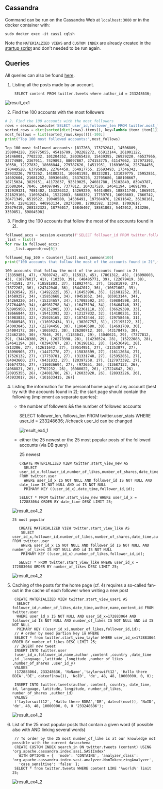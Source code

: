 ## Cassandra

Command can be run on the Cassandra Web at `localhost:3000` or in the docker container with:

    sudo docker exec -it cass1 cqlsh
            
Note the `MATERIALZIED VIEWS` and `CUSTOM INDEX` are already created in the [startup script](https://github.com/Miracle-Fruit/kikeriki/blob/main/cassandra/startup/setup/setup_db.sh) and don't needed to be run again.

## Queries

All queries can also be found [here](https://github.com/Miracle-Fruit/kikeriki/tree/main/cassandra/startup/queries).

1. Listing  all the posts made by an account.

        SELECT content FROM twitter.tweets where author_id = 233248636;

![result_ex1](../query_results/ex1.png)

2. Find the 100 accounts with the most followers
``` python
# 2. Find the 100 accounts with the most followers
rows = session.execute('SELECT user_id,follower_len FROM twitter.most_follows;')
sorted_rows = dict(sorted(dict(rows).items(), key=lambda item: item[1]))
most_follows = list(sorted_rows.keys())[-100:]
print("Top 100 most followed accounts:",most_follows)
```

    Top 100 most followed accounts: [817268, 173732041, 14506809, 158804228, 358775055, 45416789, 302282272, 65913144, 261001122, 14246001, 7702232, 101204352, 280365428, 15439395, 26929220, 46537966, 32774989, 2367911, 7429892, 88097807, 274153775, 41147062, 127973392, 10350, 12127832, 18666844, 279787626, 14511951, 116036694, 225784456, 270449528, 63796828, 22784458, 364917755, 15693493, 17346342, 28933226, 7872262, 14180231, 100581193, 88323281, 131029775, 25952851, 14692604, 21681252, 309366491, 25376226, 22705686, 188108667, 18715024, 3829151, 41172837, 92319025, 24081780, 15102849, 83943787, 15680204, 7846, 184097849, 7377812, 204317520, 24641194, 14691709, 112939321, 7081402, 153226312, 14269220, 94414805, 108811740, 1065921, 221829166, 116952434, 15222083, 6608332, 17759701, 16098603, 7860742, 20471349, 6519522, 19040580, 14536491, 197504076, 12611642, 36198161, 3840, 22841103, 440963134, 20273398, 17092592, 13348, 17093617, 22679419, 208132323, 18776017, 15846407, 18581803, 5442012, 813286, 3359851, 59804598]
       
3. Finding the 100 accounts that follow the most of the accounts found in 2).
```python
followed_accs = session.execute(f'SELECT follower_id FROM twitter.follower_relation WHERE user_id IN {tuple(most_follows)};')
_list = list()
for row in followed_accs:
    _list.append(row[0])

followed_top_100 = Counter(_list).most_common(100)
print("100 accounts that follow the most of the accounts found in 2)",followed_top_100)
```

    100 accounts that follow the most of the accounts found in 2) [(3359851, 47), (7860742, 47), (15913, 45), (7861312, 45), (16098603, 43), (18776017, 41), (10350, 39), (48485771, 39), (22679419, 38), (3443591, 37), (18581803, 37), (18927441, 37), (26281970, 37), (7872262, 36), (24742040, 36), (5442012, 36), (10671602, 35), (11928542, 35), (14922225, 35), (16453996, 35), (21681252, 35), (14589257, 34), (15853668, 34), (9451052, 34), (65913144, 34), (14269220, 34), (15234657, 34), (17092592, 34), (59804598, 34), (87764480, 34), (40981798, 34), (16475194, 34), (16464746, 33), (93905958, 33), (20152005, 33), (42361118, 33), (36629388, 33), (18666844, 32), (19413393, 32), (12127832, 32), (14180231, 32), (14983833, 32), (25026165, 32), (18742444, 32), (29758446, 31), (20880546, 31), (116952434, 31), (30207757, 31), (21195122, 31), (43003845, 31), (22784458, 30), (19040580, 30), (14691709, 30), (24004172, 30), (1065921, 30), (26280712, 30), (43170475, 30), (22462180, 30), (7846, 29), (1183041, 29), (3040621, 29), (7377812, 29), (34428380, 29), (20273398, 28), (14230524, 28), (15222083, 28), (24641194, 28), (83943787, 28), (36198161, 28), (14536491, 28), (813286, 27), (12611642, 27), (29514951, 27), (31353077, 27), (18996905, 27), (14471778, 27), (15838599, 27), (16112634, 27), (17526132, 27), (17759701, 27), (31331740, 27), (25952851, 27), (84043660, 27), (9431932, 27), (20397258, 27), (127973392, 27), (16674726, 27), (116036694, 27), (972651, 26), (13687132, 26), (4068821, 26), (7702232, 26), (6080022, 26), (17224642, 26), (20935355, 26), (24081780, 26), (26033920, 26), (28933226, 26), (43933017, 26), (101633415, 26)]

4. Listing the information for the personal home page of any account (best try with the accounts found in 2); the start page should contain the following (implement as separate queries):
    * the number of followers && the number of followed accounts  
       

        SELECT follower_len, follows_len FROM twitter.user_stats WHERE user_id = 233248636; //cheack user_id can be changed

        ![result_ex4_1](../query_results/ex4_1.png)

    
    * either the 25 newest or the 25 most popular posts of the followed accounts (via DB query)

       25 newest
    
          CREATE MATERIALIZED VIEW twitter.start_view_new AS
            SELECT user_id_x,follower_id,number_of_likes,number_of_shares,date_time,name,author,content,id FROM twitter.user
            WHERE user_id_x IS NOT NULL AND follower_id IS NOT NULL AND date_time IS NOT NULL AND id IS NOT NULL
            PRIMARY KEY ((user_id_x),date_time,follower_id,id);
          
          SELECT * FROM twitter.start_view_new WHERE user_id_x = 172883064 ORDER BY date_time DESC LIMIT 25;

    ![result_ex4_2](../query_results/ex4_2_date.png)


       25 most popular
       
          CREATE MATERIALIZED VIEW twitter.start_view_like AS
           SELECT user_id_x,follower_id,number_of_likes,number_of_shares,date_time,author,name,content,id FROM twitter.user
           WHERE user_id_x IS NOT NULL AND follower_id IS NOT NULL AND number_of_likes IS NOT NULL AND id IS NOT NULL
           PRIMARY KEY ((user_id_x),number_of_likes,follower_id,id);
           
          SELECT * FROM twitter.start_view_like WHERE user_id_x = 172883064 ORDER BY number_of_likes DESC LIMIT 25; 

    ![result_ex4_2](../query_results/ex4_2_likes.png)

5. Caching of the posts for the home page (cf. 4) requires a so-called fan-out in the cache of each follower when writing a new post

        CREATE MATERIALIZED VIEW twitter.start_view_user1 AS
         SELECT follower_id,number_of_likes,date_time,author,name,content,id FROM twitter.user 
         WHERE user_id_x IS NOT NULL AND user_id_x=172883064 AND follower_id IS NOT NULL AND number_of_likes IS NOT NULL AND id IS NOT NULL 
         PRIMARY KEY ((user_id_x),number_of_likes,follower_id,id);
        // # order by need partion key in WHERE
        SELECT * from twitter.start_view_taylor WHERE user_id_x=172883064 ORDER BY number_of_likes DESC LIMIT 25;
        // INSERT new tweet
        INSERT INTO twitter.user
        (user_id_x,follower_id,name,author ,content ,country ,date_time ,id ,language ,latitude ,longitude ,number_of_likes ,number_of_shares ,user_id_y)
        VALUES
        (172883064, 233248636, 'NoName','taylorswift12', 'Hallo there BDEA','DE', dateof(now()), 'NoID', 'de', 48, 48, 10000000, 0, 0);

        INSERT INTO twitter.tweets(author, content, country, date_time, id, language, latitude, longitude, number_of_likes, number_of_shares ,author_id)
        VALUES
        ('taylorswift12', 'Hallo there BDEA','DE', dateof(now()), 'NoID', 'de', 48, 48, 10000000, 0, 0 '233248636');

    ![result_ex4_2](../query_results/ex4_2_likes.png)

        
6. List of the 25 most popular posts that contain a given word (if possible also with AND linking several words)

        // To order by the 25 most number_of_like is at our knowledge not possible with the current dataschema
        CREATE CUSTOM INDEX search_in ON twitter.tweets (content) USING 'org.apache.cassandra.index.sasi.SASIIndex'
          WITH OPTIONS = {  'mode': 'CONTAINS', 'analyzer_class': 'org.apache.cassandra.index.sasi.analyzer.NonTokenizingAnalyzer',
          'case_sensitive': 'false' };
        SELECT * from twitter.tweets WHERE content LIKE '%world%' limit 25;
 
    ![result_ex4_2](../query_results/ex6.png)

